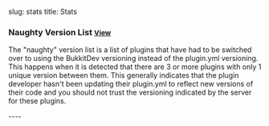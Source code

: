 slug: stats
title: Stats

### Naughty Version List <small><a class="show_hide" href="#" rel="#naughty">View</a></small>

The "naughty" version list is a list of plugins that have had to be switched over to using the BukkitDev versioning instead of the plugin.yml versioning.  This happens when it is detected that there are 3 or more plugins with only 1 unique version between them.  This generally indicates that the plugin developer hasn't been updating their plugin.yml to reflect new versions of their code and you should not trust the versioning indicated by the server for these plugins.

<div id="naughty" style="display: none;"></div>
<script src="/theme/js/show_hide.js"></script>
<script src="/theme/js/naughty_list.js"></script>
----
